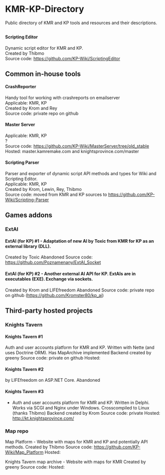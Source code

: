 # KMR-KP-Directory

Public directory of KMR and KP tools and resources and their descriptions.

## 

#### Scripting Editor
Dynamic script editor for KMR and KP.  
Created by Thibmo  
Source code: https://github.com/KP-Wiki/ScriptingEditor

## Common in-house tools

#### CrashReporter
Handy tool for working with crashreports on emailserver  
Applicable: KMR, KP  
Created by Krom and Rey  
Source code: private repo on github

#### Master Server
Applicable: KMR, KP  
?  
Source code: https://github.com/KP-Wiki/MasterServer/tree/old_stable
Hosted: master.kamremake.com and knightsprovince.com/master

#### Scripting Parser
Parser and exporter of dynamic script API methods and types for Wiki and Scripting Editor.  
Applicable: KMR, KP  
Created by Krom, Lewin, Rey, Thibmo  
Source code: moved from KMR and KP sources to https://github.com/KP-Wiki/Scripting-Parser

## Games addons

### ExtAI

#### ExtAI (for KP) #1 - Adaptation of new AI by Toxic from KMR for KP as an external library (DLL).
Created by Toxic
Abandoned
Source code: https://github.com/Poznamenany/ExtAI_Socket

#### ExtAI (for KP) #2 - Another external AI API for KP. ExtAIs are in executables (EXE). Exchange via sockets.
Created by Krom and LIFEfreedom 
Abandoned
Source code: private repo on github (https://github.com/Kromster80/kp_ai)

## Third-party hosted projects

### Knights Tavern

#### Knights Tavern #1
Auth and user accounts platform for KMR and KP. Written with Nette (and uses Doctrine ORM). Has MapArchive implemented
Backend created by greeny
Source code: private on github
Hosted:

#### Knights Tavern #2
by LIFEfreedom on ASP.NET Core.
Abandoned

#### Knights Tavern #3
- Auth and user accounts platform for KMR and KP. Written in Delphi. Works via SCGI and Nginx under Windows. Crosscompiled to Linux (thanks Thibmo)
Backend created by Krom
Source code: private
Hosted: http://kt.knightsprovince.com/

### Map repo

Map Platform - Website with maps for KMR and KP and potentially API methods.
Created by Thibmo
Source code: https://github.com/KP-Wiki/Map_Platform
Hosted:

Knights Tavern map archive - Website with maps for KMR
Created by greeny
Source code:
Hosted:
